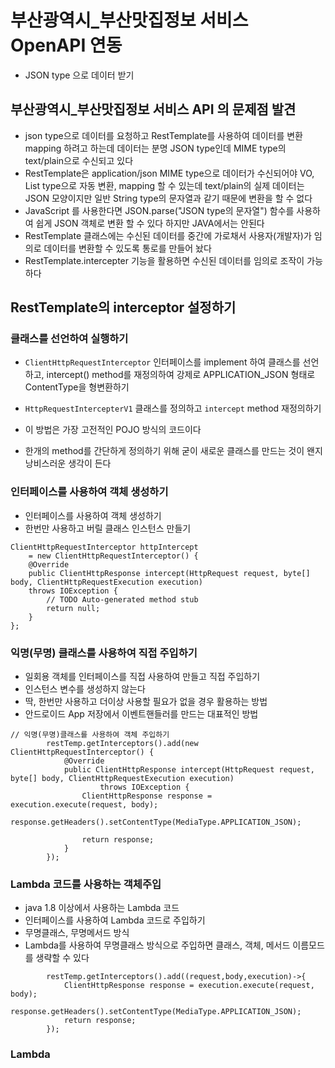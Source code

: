 # 부산광역시_부산맛집정보 서비스 OpenAPI 연동
* JSON type 으로 데이터 받기

## 부산광역시_부산맛집정보 서비스 API 의 문제점 발견
* json type으로 데이터를 요청하고 RestTemplate를 사용하여 데이터를 변환 mapping 하려고 하는데 데이터는 분명 JSON type인데 MIME type의
	text/plain으로 수신되고 있다
* RestTemplate은 application/json MIME type으로 데이터가 수신되어야 VO, List<VO> type으로 자동 변환, mapping 할 수 있는데 text/plain의
	실제 데이터는 JSON 모양이지만 일반 String type의 문자열과 같기 때문에 변환을 할 수 없다
* JavaScript 를 사용한다면 JSON.parse("JSON type의 문자열") 함수를 사용하여 쉽게 JSON 객체로 변환 할 수 있다 하지만 JAVA에서는 안된다
* RestTemplate 클래스에는 수신된 데이터를 중간에 가로채서 사용자(개발자)가 임의로 데이터를 변환할 수 있도록 통로를 만들어 놨다
* RestTemplate.intercepter 기능을 활용하면 수신된 데이터를 임의로 조작이 가능하다

## RestTemplate의 interceptor 설정하기

### 클래스를 선언하여 실행하기
* ```ClientHttpRequestInterceptor``` 인터페이스를 implement 하여 클래스를 선언하고, intercept() method를 재정의하여 강제로 
	APPLICATION_JSON 형태로 ContentType을 형변환하기

* ```HttpRequestIntercepterV1``` 클래스를 정의하고 ```intercept``` method 재정의하기
* 이 방법은 가장 고전적인 POJO 방식의 코드이다
* 한개의 method를 간단하게 정의하기 위해 굳이 새로운 클래스를 만드는 것이 왠지 낭비스러운 생각이 든다

### 인터페이스를 사용하여 객체 생성하기
* 인터페이스를 사용하여 객체 생성하기
* 한번만 사용하고 버릴 클래스 인스턴스 만들기
```
ClientHttpRequestInterceptor httpIntercept
	= new ClientHttpRequestInterceptor() {
	@Override
	public ClientHttpResponse intercept(HttpRequest request, byte[] body, ClientHttpRequestExecution execution)
	throws IOException {
		// TODO Auto-generated method stub
		return null;
	}
};
```

### 익명(무명) 클래스를 사용하여 직접 주입하기
* 일회용 객체를 인터페이스를 직접 사용하여 만들고 직접 주입하기
* 인스턴스 변수를 생성하지 않는다
* 딱, 한번만 사용하고 더이상 사용할 필요가 없을 경우 활용하는 방법
* 안드로이드 App 저장에서 이벤트핸들러를 만드는 대표적인 방법
```
// 익명(무명)클래스를 사용하여 객체 주입하기
		restTemp.getInterceptors().add(new ClientHttpRequestInterceptor() {
			@Override
			public ClientHttpResponse intercept(HttpRequest request, byte[] body, ClientHttpRequestExecution execution)
					throws IOException {
				ClientHttpResponse response = execution.execute(request, body);
				response.getHeaders().setContentType(MediaType.APPLICATION_JSON);
				
				return response;
			}
		});
```

### Lambda 코드를 사용하는 객체주입
* java 1.8 이상에서 사용하는 Lambda 코드
* 인터페이스를 사용하여 Lambda 코드로 주입하기
* 무명클래스, 무명메서드 방식
* Lambda를 사용하여 무명클래스 방식으로 주입하면 클래스, 객체, 메서드 이름모드를 생략할 수 있다
```
		restTemp.getInterceptors().add((request,body,execution)->{
			ClientHttpResponse response = execution.execute(request, body);
			response.getHeaders().setContentType(MediaType.APPLICATION_JSON);
			return response;
		});
```

### Lambda

